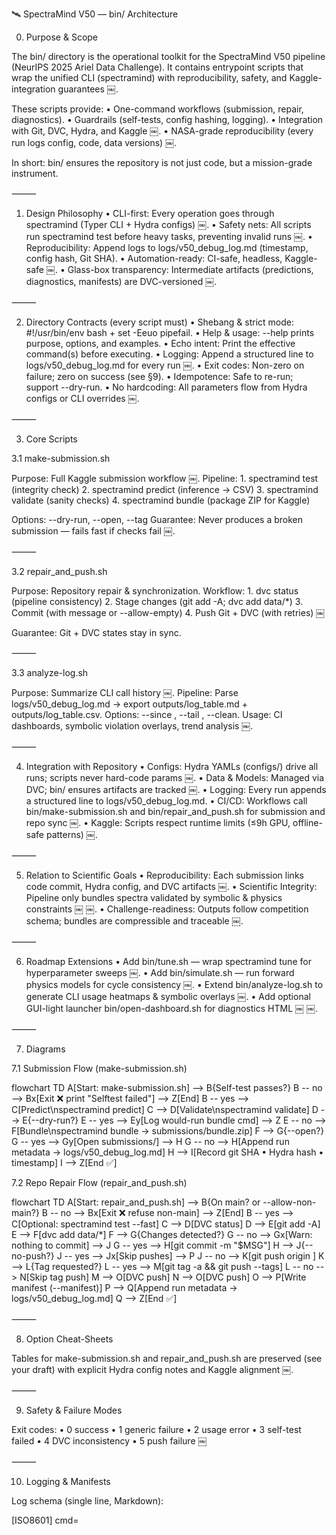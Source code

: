 🛰️ SpectraMind V50 — bin/ Architecture

0) Purpose & Scope

The bin/ directory is the operational toolkit for the SpectraMind V50 pipeline (NeurIPS 2025 Ariel Data Challenge).
It contains entrypoint scripts that wrap the unified CLI (spectramind) with reproducibility, safety, and Kaggle-integration guarantees ￼.

These scripts provide:
	•	One-command workflows (submission, repair, diagnostics).
	•	Guardrails (self-tests, config hashing, logging).
	•	Integration with Git, DVC, Hydra, and Kaggle ￼.
	•	NASA-grade reproducibility (every run logs config, code, data versions) ￼.

In short: bin/ ensures the repository is not just code, but a mission-grade instrument.

⸻

1) Design Philosophy
	•	CLI-first: Every operation goes through spectramind (Typer CLI + Hydra configs) ￼.
	•	Safety nets: All scripts run spectramind test before heavy tasks, preventing invalid runs ￼.
	•	Reproducibility: Append logs to logs/v50_debug_log.md (timestamp, config hash, Git SHA).
	•	Automation-ready: CI-safe, headless, Kaggle-safe ￼.
	•	Glass-box transparency: Intermediate artifacts (predictions, diagnostics, manifests) are DVC-versioned ￼.

⸻

2) Directory Contracts (every script must)
	•	Shebang & strict mode: #!/usr/bin/env bash + set -Eeuo pipefail.
	•	Help & usage: --help prints purpose, options, and examples.
	•	Echo intent: Print the effective command(s) before executing.
	•	Logging: Append a structured line to logs/v50_debug_log.md for every run ￼.
	•	Exit codes: Non-zero on failure; zero on success (see §9).
	•	Idempotence: Safe to re-run; support --dry-run.
	•	No hardcoding: All parameters flow from Hydra configs or CLI overrides ￼.

⸻

3) Core Scripts

3.1 make-submission.sh

Purpose: Full Kaggle submission workflow ￼.
Pipeline:
	1.	spectramind test (integrity check)
	2.	spectramind predict (inference → CSV)
	3.	spectramind validate (sanity checks)
	4.	spectramind bundle (package ZIP for Kaggle)

Options: --dry-run, --open, --tag <string>
Guarantee: Never produces a broken submission — fails fast if checks fail ￼.

⸻

3.2 repair_and_push.sh

Purpose: Repository repair & synchronization.
Workflow:
	1.	dvc status (pipeline consistency)
	2.	Stage changes (git add -A; dvc add data/*)
	3.	Commit (with message or --allow-empty)
	4.	Push Git + DVC (with retries) ￼

Guarantee: Git + DVC states stay in sync.

⸻

3.3 analyze-log.sh

Purpose: Summarize CLI call history ￼.
Pipeline: Parse logs/v50_debug_log.md → export outputs/log_table.md + outputs/log_table.csv.
Options: --since <ISOdate>, --tail <N>, --clean.
Usage: CI dashboards, symbolic violation overlays, trend analysis ￼.

⸻

4) Integration with Repository
	•	Configs: Hydra YAMLs (configs/) drive all runs; scripts never hard-code params ￼.
	•	Data & Models: Managed via DVC; bin/ ensures artifacts are tracked ￼.
	•	Logging: Every run appends a structured line to logs/v50_debug_log.md.
	•	CI/CD: Workflows call bin/make-submission.sh and bin/repair_and_push.sh for submission and repo sync ￼.
	•	Kaggle: Scripts respect runtime limits (≤9h GPU, offline-safe patterns) ￼.

⸻

5) Relation to Scientific Goals
	•	Reproducibility: Each submission links code commit, Hydra config, and DVC artifacts ￼.
	•	Scientific Integrity: Pipeline only bundles spectra validated by symbolic & physics constraints ￼ ￼.
	•	Challenge-readiness: Outputs follow competition schema; bundles are compressible and traceable ￼.

⸻

6) Roadmap Extensions
	•	Add bin/tune.sh — wrap spectramind tune for hyperparameter sweeps ￼.
	•	Add bin/simulate.sh — run forward physics models for cycle consistency ￼.
	•	Extend bin/analyze-log.sh to generate CLI usage heatmaps & symbolic overlays ￼.
	•	Add optional GUI-light launcher bin/open-dashboard.sh for diagnostics HTML ￼ ￼.

⸻

7) Diagrams

7.1 Submission Flow (make-submission.sh)

flowchart TD
  A[Start: make-submission.sh] --> B{Self-test passes?}
  B -- no --> Bx[Exit ❌ print "Selftest failed"] --> Z[End]
  B -- yes --> C[Predict\nspectramind predict]
  C --> D[Validate\nspectramind validate]
  D --> E{--dry-run?}
  E -- yes --> Ey[Log would-run bundle cmd] --> Z
  E -- no --> F[Bundle\nspectramind bundle → submissions/bundle.zip]
  F --> G{--open?}
  G -- yes --> Gy[Open submissions/] --> H
  G -- no --> H[Append run metadata → logs/v50_debug_log.md]
  H --> I[Record git SHA • Hydra hash • timestamp]
  I --> Z[End ✅]

7.2 Repo Repair Flow (repair_and_push.sh)

flowchart TD
  A[Start: repair_and_push.sh] --> B{On main? or --allow-non-main?}
  B -- no --> Bx[Exit ❌ refuse non-main] --> Z[End]
  B -- yes --> C[Optional: spectramind test --fast]
  C --> D[DVC status]
  D --> E[git add -A]
  E --> F[dvc add data/*]
  F --> G{Changes detected?}
  G -- no --> Gx[Warn: nothing to commit] --> J
  G -- yes --> H[git commit -m "$MSG"]
  H --> J{--no-push?}
  J -- yes --> Jx[Skip pushes] --> P
  J -- no --> K[git push origin <branch>]
  K --> L{Tag requested?}
  L -- yes --> M[git tag -a <TAG> && git push --tags]
  L -- no --> N[Skip tag push]
  M --> O[DVC push]
  N --> O[DVC push]
  O --> P[Write manifest (--manifest)]
  P --> Q[Append run metadata → logs/v50_debug_log.md]
  Q --> Z[End ✅]


⸻

8) Option Cheat-Sheets

Tables for make-submission.sh and repair_and_push.sh are preserved (see your draft) with explicit Hydra config notes and Kaggle alignment ￼.

⸻

9) Safety & Failure Modes

Exit codes:
	•	0 success
	•	1 generic failure
	•	2 usage error
	•	3 self-test failed
	•	4 DVC inconsistency
	•	5 push failure ￼

⸻

10) Logging & Manifests

Log schema (single line, Markdown):

[ISO8601] cmd=<script> git=<sha> cfg_hash=<hash> tag=<tag_or_-> pred=<path> bundle=<path> notes="..."

Manifest (JSON):
	•	run_id, ts_utc, git_sha, cfg_hash, device, epochs, seed
	•	inputs/outputs (CSV, bundle paths)
	•	Kaggle fields (competition slug, message)

⸻

11) Quickstart
	•	Dry-run:

./bin/make-submission.sh --dry-run --tag dev-check


	•	Real bundle & open folder:

./bin/make-submission.sh --no-dry-run --open --tag v50.1.0


	•	Repair & push:

./bin/repair_and_push.sh --msg "Symbolic loss clamp fix" --run-tests --run-pre-commit


	•	Summarize logs:

./bin/analyze-log.sh --since 2025-08-01 --tail 50



⸻

12) Summary

The bin/ directory is mission control for SpectraMind V50:
CLI-driven, reproducible, Kaggle-compliant, scientifically rigorous.
Every script here is a reproducibility lock:
	•	no run without logs,
	•	no submission without validation,
	•	no push without DVC sync ￼.

⸻
